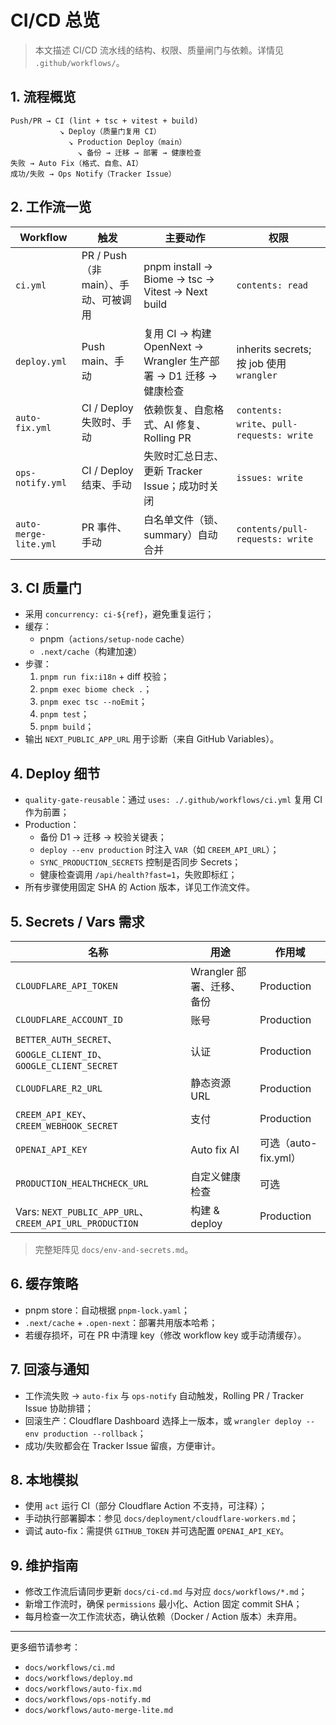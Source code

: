 # CI/CD 总览

> 本文描述 CI/CD 流水线的结构、权限、质量闸门与依赖。详情见 `.github/workflows/`。

## 1. 流程概览
```
Push/PR → CI (lint + tsc + vitest + build)
           ↘ Deploy（质量门复用 CI）
             ↘ Production Deploy（main）
               ↘ 备份 → 迁移 → 部署 → 健康检查
失败 → Auto Fix（格式、自愈、AI）
成功/失败 → Ops Notify（Tracker Issue）
```

## 2. 工作流一览
| Workflow | 触发 | 主要动作 | 权限 |
| --- | --- | --- | --- |
| `ci.yml` | PR / Push（非 main）、手动、可被调用 | pnpm install → Biome → tsc → Vitest → Next build | `contents: read` |
| `deploy.yml` | Push main、手动 | 复用 CI → 构建 OpenNext → Wrangler 生产部署 → D1 迁移 → 健康检查 | inherits secrets; 按 job 使用 `wrangler` |
| `auto-fix.yml` | CI / Deploy 失败时、手动 | 依赖恢复、自愈格式、AI 修复、Rolling PR | `contents: write`、`pull-requests: write` |
| `ops-notify.yml` | CI / Deploy 结束、手动 | 失败时汇总日志、更新 Tracker Issue；成功时关闭 | `issues: write` |
| `auto-merge-lite.yml` | PR 事件、手动 | 白名单文件（锁、summary）自动合并 | `contents/pull-requests: write` |

## 3. CI 质量门
- 采用 `concurrency: ci-${ref}`，避免重复运行；
- 缓存：
  - pnpm（`actions/setup-node` cache）
  - `.next/cache`（构建加速）
- 步骤：
  1. `pnpm run fix:i18n` + diff 校验；
  2. `pnpm exec biome check .`；
  3. `pnpm exec tsc --noEmit`；
  4. `pnpm test`；
  5. `pnpm build`；
- 输出 `NEXT_PUBLIC_APP_URL` 用于诊断（来自 GitHub Variables）。

## 4. Deploy 细节
- `quality-gate-reusable`：通过 `uses: ./.github/workflows/ci.yml` 复用 CI 作为前置；
- Production：
  - 备份 D1 → 迁移 → 校验关键表；
  - `deploy --env production` 时注入 `VAR`（如 `CREEM_API_URL`）；
  - `SYNC_PRODUCTION_SECRETS` 控制是否同步 Secrets；
  - 健康检查调用 `/api/health?fast=1`，失败即标红；
- 所有步骤使用固定 SHA 的 Action 版本，详见工作流文件。

## 5. Secrets / Vars 需求
| 名称 | 用途 | 作用域 |
| --- | --- | --- |
| `CLOUDFLARE_API_TOKEN` | Wrangler 部署、迁移、备份 | Production |
| `CLOUDFLARE_ACCOUNT_ID` | 账号 | Production |
| `BETTER_AUTH_SECRET`、`GOOGLE_CLIENT_ID`、`GOOGLE_CLIENT_SECRET` | 认证 | Production |
| `CLOUDFLARE_R2_URL` | 静态资源 URL | Production |
| `CREEM_API_KEY`、`CREEM_WEBHOOK_SECRET` | 支付 | Production |
| `OPENAI_API_KEY` | Auto fix AI | 可选（auto-fix.yml） |
| `PRODUCTION_HEALTHCHECK_URL` | 自定义健康检查 | 可选 |
| Vars: `NEXT_PUBLIC_APP_URL`、`CREEM_API_URL_PRODUCTION` | 构建 & deploy | Production |

> 完整矩阵见 `docs/env-and-secrets.md`。

## 6. 缓存策略
- pnpm store：自动根据 `pnpm-lock.yaml`；
- `.next/cache` + `.open-next`：部署共用版本哈希；
- 若缓存损坏，可在 PR 中清理 key（修改 workflow key 或手动清缓存）。

## 7. 回滚与通知
- 工作流失败 → `auto-fix` 与 `ops-notify` 自动触发，Rolling PR / Tracker Issue 协助排错；
- 回滚生产：Cloudflare Dashboard 选择上一版本，或 `wrangler deploy --env production --rollback`；
- 成功/失败都会在 Tracker Issue 留痕，方便审计。

## 8. 本地模拟
- 使用 `act` 运行 CI（部分 Cloudflare Action 不支持，可注释）；
- 手动执行部署脚本：参见 `docs/deployment/cloudflare-workers.md`；
- 调试 auto-fix：需提供 `GITHUB_TOKEN` 并可选配置 `OPENAI_API_KEY`。

## 9. 维护指南
- 修改工作流后请同步更新 `docs/ci-cd.md` 与对应 `docs/workflows/*.md`；
- 新增工作流时，确保 `permissions` 最小化、Action 固定 commit SHA；
- 每月检查一次工作流状态，确认依赖（Docker / Action 版本）未弃用。

---

更多细节请参考：
- `docs/workflows/ci.md`
- `docs/workflows/deploy.md`
- `docs/workflows/auto-fix.md`
- `docs/workflows/ops-notify.md`
- `docs/workflows/auto-merge-lite.md`
